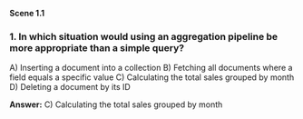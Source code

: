 **Scene 1.1**

### **1. In which situation would using an aggregation pipeline be more appropriate than a simple query?**

A) Inserting a document into a collection
B) Fetching all documents where a field equals a specific value
C) Calculating the total sales grouped by month
D) Deleting a document by its ID

**Answer:** C) Calculating the total sales grouped by month
